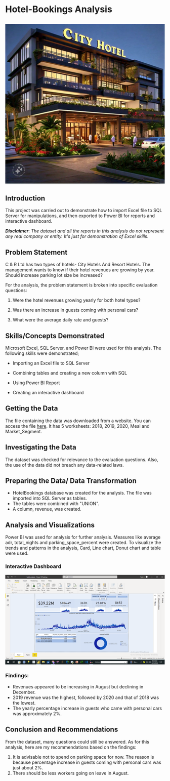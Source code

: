 # Hotel-Bookings Analysis

![](hotelphoto.jpg)
-------------------
## Introduction
This project was carried out to demonstrate how to import Excel file to SQL Server for manipulations, and then exported to Power BI for reports and interactive dashboard.

**_Disclaimer_**: _The dataset and all the reports in this analysis do not represent any real company or entity. It's just for demonstration of Excel skills_.

## Problem Statement
C & R Ltd has two types of hotels- City Hotels And Resort Hotels. The management wants to know if their hotel revenues are growing by year. Should increase parking lot size be increased? 

For the analysis, the problem statement is broken into specific evaluation questions:

1. Were the hotel revenues growing yearly for both hotel types?
   
2. Was there an increase in guests coming with personal cars?

3. What were the average daily rate and guests?

## Skills/Concepts Demonstrated
Microsoft Excel, SQL Server, and Power BI were used for this analysis. The following skills were demonstrated;

- Importing an Excel file to SQL Server
  
- Combining tables and creating a new column with SQL
  
- Using Power BI Report

- Creating an interactive dashboard

## Getting the Data
The file containing the data was downloaded from a website. You can access the file [here](https://absentdata.com/wp-content/uploads/2021/05/hotel_revenue_historical_full-2.xlsx).
 It has 5 worksheets: 2018, 2019, 2020, Meal and Market_Segment. 

## Investigating the Data
The dataset was checked for relevance to the evaluation questions. Also, the use of the data did not breach any data-related laws.

## Preparing the Data/ Data Transformation
- HotelBookings database was created for the analysis. The file was imported into SQL Server as tables.
- The tables were combined with "UNION".
- A column, revenue, was created.

## Analysis and Visualizations
Power BI was used for analysis for further analysis. Measures like average adr, total_nights and parking_space_percent were created.
To visualize the trends and patterns in the analysis, Card, Line chart, Donut chart and table were used.

### Interactive Dashboard 

![](https://github.com/analyst-01/Hotel-Bookings/blob/main/Screenshot%20(62).png)   

### Findings:

- Revenues appeared to be increasing in August but declining in December.
- 2019 revenue was the highest, followed by 2020 and that of 2018 was the lowest.
- The yearly percentage increase in guests who came with personal cars was approximately 2%.

## Conclusion and Recommendations

From the dataset, many questions could still be answered. As for this analysis, here are my recommendations based on the findings:
1. It is advisable not to spend on parking space for now. The reason is because percentage increase in guests coming with personal cars was just about 2%.
2. There should be less workers going on leave in August. 
   
